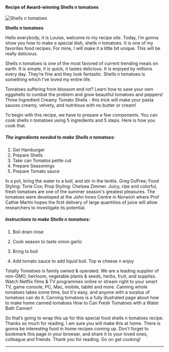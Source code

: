             

#### Recipe of Award-winning Shells n tomatoes

![Shells n tomatoes](https://img-global.cpcdn.com/recipes/23917208d2d5fbec/751x532cq70/shells-n-tomatoes-recipe-main-photo.jpg)

**Shells n tomatoes**

Hello everybody, it is Louise, welcome to my recipe site. Today, I’m gonna show you how to make a special dish, shells n tomatoes. It is one of my favorites food recipes. For mine, I will make it a little bit unique. This will be really delicious.

Shells n tomatoes is one of the most favored of current trending meals on earth. It is simple, it is quick, it tastes delicious. It is enjoyed by millions every day. They’re fine and they look fantastic. Shells n tomatoes is something which I’ve loved my entire life.

Tomatoes suffering from blossom end rot? Learn how to save your own eggshells to combat the problem and grow beautiful tomatoes and peppers! Three Ingredient Creamy Tomato Shells - this trick will make your pasta sauces creamy, velvety, and nutritious with no butter or cream!

To begin with this recipe, we have to prepare a few components. You can cook shells n tomatoes using 5 ingredients and 5 steps. Here is how you cook that.

##### The ingredients needed to make Shells n tomatoes:

1.  Get Hamburger
2.  Prepare Shells
3.  Take can Tomatos petite cut
4.  Prepare Seasonings
5.  Prepare Tomato sauce

In a pot, bring the water to a boil, and stir in the lentils. Greg DuPree; Food Styling: Torie Cox; Prop Styling: Chelsea Zimmer. Juicy, ripe and colorful, fresh tomatoes are one of the summer season's greatest pleasures. The tomatoes were developed at the John Innes Centre in Norwich where Prof Cathie Martin hopes the first delivery of large quantities of juice will allow researchers to investigate its potential.

##### Instructions to make Shells n tomatoes:

1.  Boil drain rinse
2.  Cook season to taste onion garlic

4.  Bring to boil
5.  Add tomato sauce to add liquid boil. Top w cheese n enjoy

Totally Tomatoes is family owned & operated. We are a leading supplier of non-GMO, heirloom, vegetable plants & seeds, herbs, fruit, and supplies. Watch Netflix films & TV programmes online or stream right to your smart TV, game console, PC, Mac, mobile, tablet and more. Canning whole tomatoes takes some time, but it's easy, and anyone with a surplus of tomatoes can do it. Canning tomatoes is a fully illustrated page about how to make home canned tomatoes How to Can Fresh Tomatoes with a Water Bath Canner!

So that’s going to wrap this up for this special food shells n tomatoes recipe. Thanks so much for reading. I am sure you will make this at home. There is gonna be interesting food in home recipes coming up. Don’t forget to bookmark this page in your browser, and share it to your loved ones, colleague and friends. Thank you for reading. Go on get cooking!

* * *